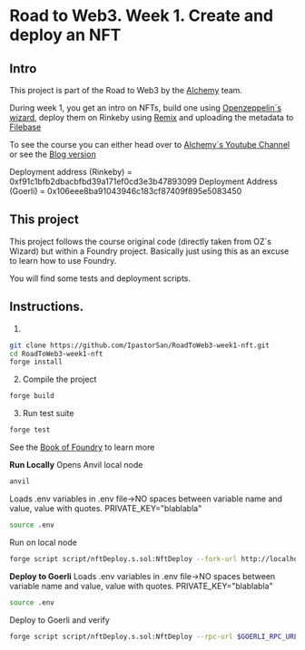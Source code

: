 # Road to Web3. Week 1. Create and deploy an NFT

## Intro
This project is part of the Road to Web3 by the [Alchemy](https://www.alchemy.com/) team.

During week 1, you get an intro on NFTs, build one using [Openzeppelin´s wizard](https://docs.openzeppelin.com/contracts/4.x/wizard), deploy them on Rinkeby using [Remix](https://remix.ethereum.org/) and uploading the metadata to [Filebase](https://filebase.com/)

To see the course you can either head over to [Alchemy´s Youtube Channel](https://www.youtube.com/watch?v=veBu03A6ptw&list=PLMj8NvODurfEYLsuiClgikZBGDfhwdcXF) or see the [Blog version](https://docs.alchemy.com/alchemy/road-to-web3/weekly-learning-challenges/1.-how-to-develop-an-nft-smart-contract-erc721-with-alchemy)

Deployment address (Rinkeby) = 0xf91c1bfb2dbacbfbd39a171ef0cd3e3b47893099
Deployment Address (Goerli) = 0x106eee8ba91043946c183cf87409f895e5083450

## This project
This project follows the course original code (directly taken from OZ´s Wizard) but within a Foundry project. Basically just using this as an excuse to learn how to use Foundry. 

You will find some tests and deployment scripts.

## Instructions.

1. 
```bash
git clone https://github.com/IpastorSan/RoadToWeb3-week1-nft.git
cd RoadToWeb3-week1-nft
forge install
```
2. Compile the project
```bash
forge build
``` 
3. Run test suite
```bash
forge test
```

See the [Book of Foundry](https://book.getfoundry.sh/projects/working-on-an-existing-project.html) to learn more

**Run Locally**
Opens Anvil local node
```bash
anvil
```
Loads .env variables 
in .env file->NO spaces between variable name and value, value with quotes. PRIVATE_KEY="blablabla"
```bash
source .env
```
Run on local node
```bash
forge script script/nftDeploy.s.sol:NftDeploy --fork-url http://localhost:8545  --private-key $PRIVATE_KEY0 --broadcast 
```

**Deploy to Goerli**
Loads .env variables 
in .env file->NO spaces between variable name and value, value with quotes. PRIVATE_KEY="blablabla"
```bash
source .env
```
Deploy to Goerli and verify
```bash
forge script script/nftDeploy.s.sol:NftDeploy --rpc-url $GOERLI_RPC_URL  --private-key $PRIVATE_KEY --broadcast --verify --etherscan-api-key $ETHERSCAN_KEY -vvvv
```



